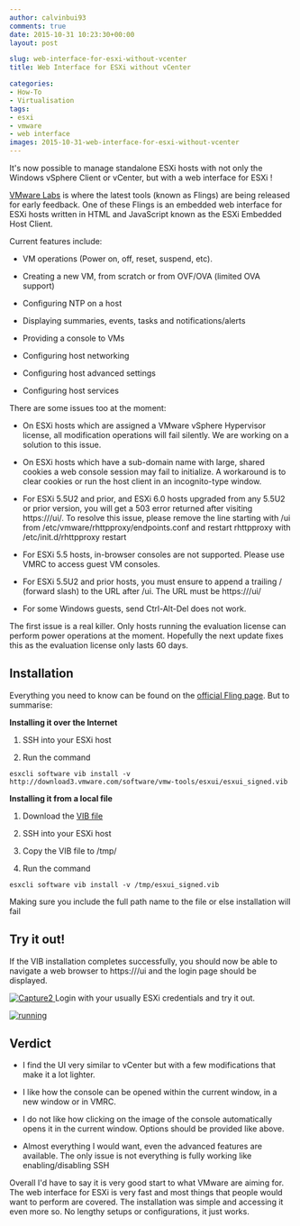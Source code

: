 ```yaml
---
author: calvinbui93
comments: true
date: 2015-10-31 10:23:30+00:00
layout: post

slug: web-interface-for-esxi-without-vcenter
title: Web Interface for ESXi without vCenter

categories:
- How-To
- Virtualisation
tags:
- esxi
- vmware
- web interface
images: 2015-10-31-web-interface-for-esxi-without-vcenter
---
```


It's now possible to manage standalone ESXi hosts with not only the Windows vSphere Client or vCenter, but with a web interface for ESXi !

<!-- more -->

[VMware Labs](https://labs.vmware.com/) is where the latest tools (known as Flings) are being released for early feedback. One of these Flings is an embedded web interface for ESXi hosts written in HTML and JavaScript known as the ESXi Embedded Host Client.

Current features include:



 	
  * VM operations (Power on, off, reset, suspend, etc).

 	
  * Creating a new VM, from scratch or from OVF/OVA (limited OVA support)

 	
  * Configuring NTP on a host

 	
  * Displaying summaries, events, tasks and notifications/alerts

 	
  * Providing a console to VMs

 	
  * Configuring host networking

 	
  * Configuring host advanced settings

 	
  * Configuring host services


There are some issues too at the moment:

 	
  * On ESXi hosts which are assigned a VMware vSphere Hypervisor license, all modification operations will fail silently. We are working on a solution to this issue.

 	
  * On ESXi hosts which have a sub-domain name with large, shared cookies a web console session may fail to initialize. A workaround is to clear cookies or run the host client in an incognito-type window.

 	
  * For ESXi 5.5U2 and prior, and ESXi 6.0 hosts upgraded from any 5.5U2 or prior version, you will get a 503 error returned after visiting https://<esxhost>/ui/. To resolve this issue, please remove the line starting with /ui from /etc/vmware/rhttpproxy/endpoints.conf and restart rhttpproxy with /etc/init.d/rhttpproxy restart

 	
  * For ESXi 5.5 hosts, in-browser consoles are not supported. Please use VMRC to access guest VM consoles.

 	
  * For ESXi 5.5U2 and prior hosts, you must ensure to append a trailing / (forward slash) to the URL after /ui. The URL must be https://<esxhost>/ui/

 	
  * For some Windows guests, send Ctrl-Alt-Del does not work.


The first issue is a real killer. Only hosts running the evaluation license can perform power operations at the moment. Hopefully the next update fixes this as the evaluation license only lasts 60 days.


## Installation


Everything you need to know can be found on the [official Fling page](https://labs.vmware.com/flings/esxi-embedded-host-client). But to summarise:

**Installing it over the Internet**



 	
  1. SSH into your ESXi host

 	
  2. Run the command

    
    esxcli software vib install -v http://download3.vmware.com/software/vmw-tools/esxui/esxui_signed.vib





**Installing it from a local file**



 	
  1. Download the [VIB file](http://download3.vmware.com/software/vmw-tools/esxui/esxui_signed.vib)

 	
  2. SSH into your ESXi host

 	
  3. Copy the VIB file to /tmp/

 	
  4. Run the command

    
    esxcli software vib install -v /tmp/esxui_signed.vib


Making sure you include the full path name to the file or else installation will fail




## Try it out!


If the VIB installation completes successfully, you should now be able to navigate a web browser to https://<esxip>/ui and the login page should be displayed.

[![Capture2](/images/{{page.images}}/Capture2-300x291.png)](/images/{{page.images}}/Capture2.png)[
](/images/{{page.images}}/Capture2.png)Login with your usually ESXi credentials and try it out.

[![running](/images/{{page.images}}/running-300x291.png)](/images/{{page.images}}/running.png)


## Verdict





 	
  * I find the UI very similar to vCenter but with a few modifications that make it a lot lighter.

 	
  * I like how the console can be opened within the current window, in a new window or in VMRC.

 	
  * I do not like how clicking on the image of the console automatically opens it in the current window. Options should be provided like above.

 	
  * Almost everything I would want, even the advanced features are available. The only issue is not everything is fully working like enabling/disabling SSH


Overall I'd have to say it is very good start to what VMware are aiming for. The web interface for ESXi is very fast and most things that people would want to perform are covered. The installation was simple and accessing it even more so. No lengthy setups or configurations, it just works.
